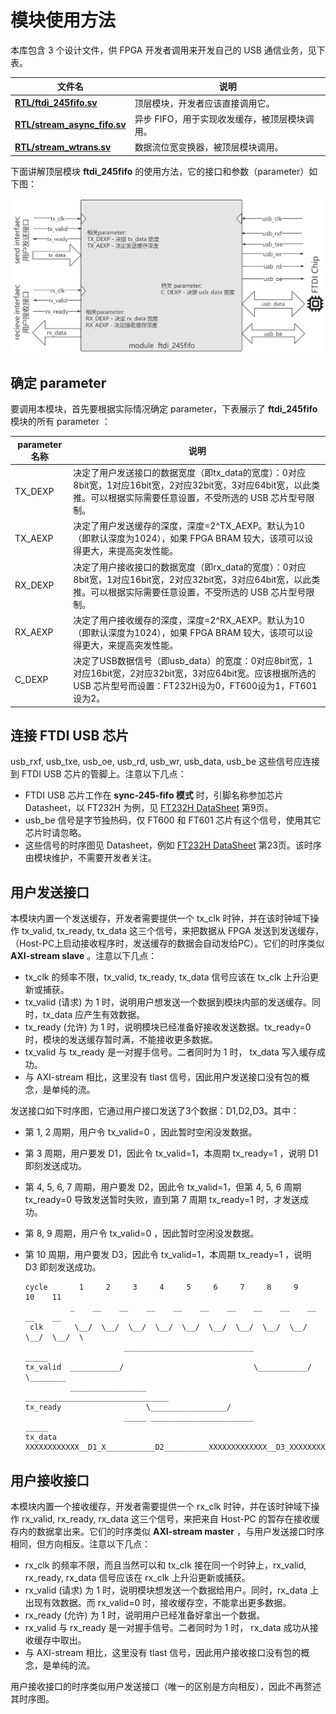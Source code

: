 # 模块使用方法

本库包含 3 个设计文件，供 FPGA 开发者调用来开发自己的 USB 通信业务，见下表。

| 文件名                                                       | 说明                                          |
| ------------------------------------------------------------ | --------------------------------------------- |
| [**RTL/ftdi_245fifo.sv**](../RTL/ftdi_245fifo.sv) | 顶层模块，开发者应该直接调用它。              |
| [**RTL/stream_async_fifo.sv**](../RTL/stream_async_fifo.sv) | 异步 FIFO，用于实现收发缓存，被顶层模块调用。 |
| [**RTL/stream_wtrans.sv**](../RTL/stream_wtrans.sv) | 数据流位宽变换器，被顶层模块调用。            |

下面讲解顶层模块 **ftdi_245fifo** 的使用方法，它的接口和参数（parameter）如下图：

![模块接口图](./ports.png)

## 确定 parameter

要调用本模块，首先要根据实际情况确定 parameter，下表展示了 **ftdi_245fifo** 模块的所有 parameter ：

| parameter 名称 | 说明                                                         |
| -------------- | ------------------------------------------------------------ |
| TX_DEXP        | 决定了用户发送接口的数据宽度（即tx_data的宽度）：0对应8bit宽，1对应16bit宽，2对应32bit宽，3对应64bit宽，以此类推。可以根据实际需要任意设置，不受所选的 USB 芯片型号限制。 |
| TX_AEXP        | 决定了用户发送缓存的深度，深度=2^TX_AEXP。默认为10（即默认深度为1024），如果 FPGA BRAM 较大，该项可以设得更大，来提高突发性能。 |
| RX_DEXP        | 决定了用户接收接口的数据宽度（即rx_data的宽度）：0对应8bit宽，1对应16bit宽，2对应32bit宽，3对应64bit宽，以此类推。可以根据实际需要任意设置，不受所选的 USB 芯片型号限制。 |
| RX_AEXP        | 决定了用户接收缓存的深度，深度=2^RX_AEXP。默认为10（即默认深度为1024），如果 FPGA BRAM 较大，该项可以设得更大，来提高突发性能。 |
| C_DEXP         | 决定了USB数据信号（即usb_data）的宽度：0对应8bit宽，1对应16bit宽，2对应32bit宽，3对应64bit宽。应该根据所选的 USB 芯片型号而设置：FT232H设为0，FT600设为1，FT601设为2。 |

## 连接 FTDI USB 芯片

usb_rxf, usb_txe, usb_oe, usb_rd, usb_wr, usb_data, usb_be 这些信号应连接到 FTDI USB 芯片的管脚上。注意以下几点：

* FTDI USB 芯片工作在 **sync-245-fifo 模式** 时，引脚名称参加芯片 Datasheet，以 FT232H 为例，见 [FT232H DataSheet](https://www.ftdichip.com/Support/Documents/DataSheets/ICs/DS_FT232H.pdf) 第9页。
* usb_be 信号是字节独热码，仅 FT600 和 FT601 芯片有这个信号，使用其它芯片时请忽略。
* 这些信号的时序图见 Datasheet，例如 [FT232H DataSheet](https://www.ftdichip.com/Support/Documents/DataSheets/ICs/DS_FT232H.pdf) 第23页。该时序由模块维护，不需要开发者关注。

## 用户发送接口

本模块内置一个发送缓存，开发者需要提供一个 tx_clk 时钟，并在该时钟域下操作 tx_valid, tx_ready, tx_data 这三个信号，来把数据从 FPGA 发送到发送缓存，（Host-PC上启动接收程序时，发送缓存的数据会自动发给PC）。它们的时序类似 **AXI-stream slave** 。注意以下几点：

* tx_clk 的频率不限，tx_valid, tx_ready, tx_data 信号应该在 tx_clk 上升沿更新或捕获。
* tx_valid (请求) 为 1 时，说明用户想发送一个数据到模块内部的发送缓存。同时，tx_data 应产生有效数据。
* tx_ready (允许) 为 1 时，说明模块已经准备好接收发送数据。tx_ready=0 时，模块的发送缓存暂时满，不能接收更多数据。
* tx_valid 与 tx_ready 是一对握手信号。二者同时为 1 时， tx_data 写入缓存成功。
* 与 AXI-stream 相比，这里没有 tlast 信号，因此用户发送接口没有包的概念，是单纯的流。

发送接口如下时序图，它通过用户接口发送了3个数据：D1,D2,D3。其中：

* 第 1, 2 周期，用户令 tx_valid=0 ，因此暂时空闲没发数据。

* 第 3 周期，用户要发 D1，因此令 tx_valid=1，本周期 tx_ready=1 ，说明 D1 即刻发送成功。

* 第 4, 5, 6, 7 周期，用户要发 D2，因此令 tx_valid=1，但第 4, 5, 6 周期 tx_ready=0 导致发送暂时失败，直到第 7 周期 tx_ready=1 时，才发送成功。

* 第 8, 9 周期，用户令 tx_valid=0 ，因此暂时空闲没发数据。

* 第 10 周期，用户要发 D3，因此令 tx_valid=1，本周期 tx_ready=1 ，说明 D3 即刻发送成功。

      cycle       1     2     3     4     5     6     7     8     9     10    11
                _    __    __    __    __    __    __    __    __    __    __    __
       clk       \__/  \__/  \__/  \__/  \__/  \__/  \__/  \__/  \__/  \__/  \__/  \
                            _____________________________             _____
      tx_valid  ___________/                             \___________/     \________
                _________________                   ________________________________
      tx_ready                   \_________________/
                            _____ _______________________             _____
      tx_data   XXXXXXXXXXXX__D1_X___________D2__________XXXXXXXXXXXXX__D3_XXXXXXXXX



## 用户接收接口

本模块内置一个接收缓存，开发者需要提供一个 rx_clk 时钟，并在该时钟域下操作 rx_valid, rx_ready, rx_data 这三个信号，来把来自 Host-PC 的暂存在接收缓存内的数据拿出来。它们的时序类似 **AXI-stream master** ，与用户发送接口时序相同，但方向相反。注意以下几点：

* rx_clk 的频率不限，而且当然可以和 tx_clk 接在同一个时钟上，rx_valid, rx_ready, rx_data 信号应该在 rx_clk 上升沿更新或捕获。
* rx_valid (请求) 为 1 时，说明模块想发送一个数据给用户。同时，rx_data 上出现有效数据。而 rx_valid=0 时，接收缓存空，不能拿出更多数据。
* rx_ready (允许) 为 1 时，说明用户已经准备好拿出一个数据。
* rx_valid 与 rx_ready 是一对握手信号。二者同时为 1 时， rx_data 成功从接收缓存中取出。
* 与 AXI-stream 相比，这里没有 tlast 信号，因此用户接收接口没有包的概念，是单纯的流。

用户接收接口的时序类似用户发送接口（唯一的区别是方向相反），因此不再赘述其时序图。
